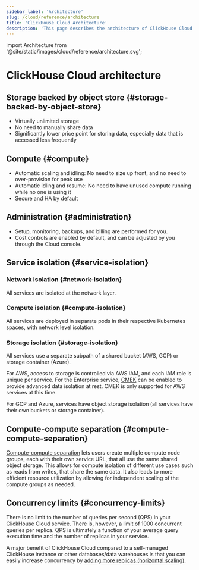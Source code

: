```yaml
---
sidebar_label: 'Architecture'
slug: /cloud/reference/architecture
title: 'ClickHouse Cloud Architecture'
description: 'This page describes the architecture of ClickHouse Cloud'
---
```


import Architecture from '@site/static/images/cloud/reference/architecture.svg';

# ClickHouse Cloud architecture

<Architecture alt='ClickHouse Cloud architecture' class='image' />

## Storage backed by object store {#storage-backed-by-object-store}
- Virtually unlimited storage
- No need to manually share data
- Significantly lower price point for storing data, especially data that is accessed less frequently

## Compute {#compute}
- Automatic scaling and idling: No need to size up front, and no need to over-provision for peak use
- Automatic idling and resume: No need to have unused compute running while no one is using it
- Secure and HA by default

## Administration {#administration}
- Setup, monitoring, backups, and billing are performed for you.
- Cost controls are enabled by default, and can be adjusted by you through the Cloud console.

## Service isolation {#service-isolation}

### Network isolation {#network-isolation}

All services are isolated at the network layer.

### Compute isolation {#compute-isolation}

All services are deployed in separate pods in their respective Kubernetes spaces, with network level isolation.

### Storage isolation {#storage-isolation}

All services use a separate subpath of a shared bucket (AWS, GCP) or storage container (Azure).

For AWS, access to storage is controlled via AWS IAM, and each IAM role is unique per service. For the Enterprise service, [CMEK](/cloud/security/cmek) can be enabled to provide advanced data isolation at rest. CMEK is only supported for AWS services at this time.

For GCP and Azure, services have object storage isolation (all services have their own buckets or storage container).

## Compute-compute separation {#compute-compute-separation}
[Compute-compute separation](/cloud/reference/warehouses) lets users create multiple compute node groups, each with their own service URL, that all use the same shared object storage. This allows for compute isolation of different use cases such as reads from writes, that share the same data. It also leads to more efficient resource utilization by allowing for independent scaling of the compute groups as needed.

## Concurrency limits {#concurrency-limits}

There is no limit to the number of queries per second (QPS) in your ClickHouse Cloud service. There is, however, a limit of 1000 concurrent queries per replica. QPS is ultimately a function of your average query execution time and the number of replicas in your service.

A major benefit of ClickHouse Cloud compared to a self-managed ClickHouse instance or other databases/data warehouses is that you can easily increase concurrency by [adding more replicas (horizontal scaling)](/manage/scaling#manual-horizontal-scaling).
